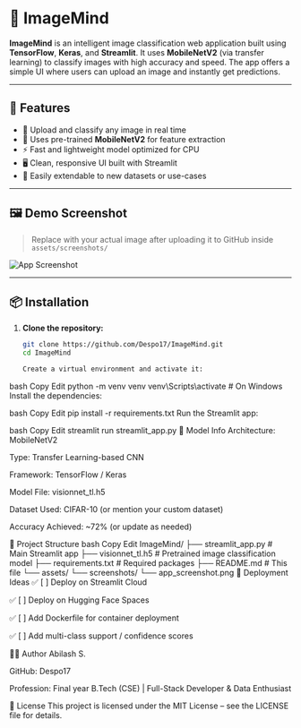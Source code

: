 # 🧠 ImageMind

**ImageMind** is an intelligent image classification web application built using **TensorFlow**, **Keras**, and **Streamlit**. It uses **MobileNetV2** (via transfer learning) to classify images with high accuracy and speed. The app offers a simple UI where users can upload an image and instantly get predictions.

---

## 🚀 Features

- 📸 Upload and classify any image in real time  
- 🧠 Uses pre-trained **MobileNetV2** for feature extraction  
- ⚡ Fast and lightweight model optimized for CPU  
- 🖥️ Clean, responsive UI built with Streamlit  
- 🔄 Easily extendable to new datasets or use-cases  

---

## 🖼️ Demo Screenshot

> Replace with your actual image after uploading it to GitHub inside `assets/screenshots/`

![App Screenshot](assets/screenshots/app_screenshot.png)

---

## 📦 Installation

1. **Clone the repository:**
   ```bash
   git clone https://github.com/Despo17/ImageMind.git
   cd ImageMind

   Create a virtual environment and activate it:

bash
Copy
Edit
python -m venv venv
venv\Scripts\activate   # On Windows
Install the dependencies:

bash
Copy
Edit
pip install -r requirements.txt
Run the Streamlit app:

bash
Copy
Edit
streamlit run streamlit_app.py
🧠 Model Info
Architecture: MobileNetV2

Type: Transfer Learning-based CNN

Framework: TensorFlow / Keras

Model File: visionnet_tl.h5

Dataset Used: CIFAR-10 (or mention your custom dataset)

Accuracy Achieved: ~72% (or update as needed)

📁 Project Structure
bash
Copy
Edit
ImageMind/
├── streamlit_app.py         # Main Streamlit app
├── visionnet_tl.h5          # Pretrained image classification model
├── requirements.txt         # Required packages
├── README.md                # This file
└── assets/
    └── screenshots/
        └── app_screenshot.png
🚀 Deployment Ideas
✅ [ ] Deploy on Streamlit Cloud

✅ [ ] Deploy on Hugging Face Spaces

✅ [ ] Add Dockerfile for container deployment

✅ [ ] Add multi-class support / confidence scores

👨‍💻 Author
Abilash S.

GitHub: Despo17

Profession: Final year B.Tech (CSE) | Full-Stack Developer & Data Enthusiast

📜 License
This project is licensed under the MIT License – see the LICENSE file for details.

